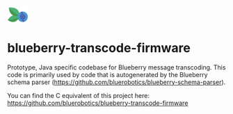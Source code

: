 <img src="https://github.com/bluerobotics/blueberry-schema-parser/blob/main/src/com/bluerobotics/blueberry/schema/parser/resources/Project%20Blueberry%20Logo.png" width="48">

# blueberry-transcode-firmware
Prototype, Java specific codebase for Blueberry message transcoding. This code is primarily used by code that is autogenerated by the Blueberry schema parser (https://github.com/bluerobotics/blueberry-schema-parser).

You can find the C equivalent of this project here: https://github.com/bluerobotics/blueberry-transcode-firmware
